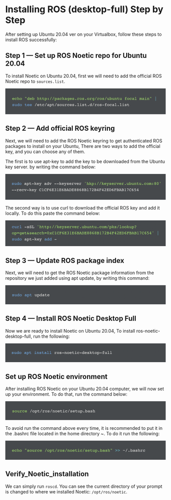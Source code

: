 <h1 class="entry-title">Installing ROS (desktop-full) Step by Step</h1>

<p>After setting up Ubuntu 20.04 ver on your Virtualbox, follow these steps to install ROS successfully:</p>


<h2 id="1-set-up-ros-noetic-repo-on-ubuntu-2004-"><span class="ez-toc-section" id="Step_1_%E2%80%94_Set_up_ROS_Noetic_repo_for_Ubuntu_20_04"></span>Step 1 — Set up ROS Noetic repo for Ubuntu 20.04<span class="ez-toc-section-end"></span></h2>

<p>To install Noetic on Ubuntu 20.04, first we will need to add the official ROS Noetic repo to <code>sources.list</code>.

![Set up ROS Noetic repo for Ubuntu 20.04](https://github.com/DaleenSofyan/ROSInstallation/blob/main/Images/01.png)


<h2 id="2-add-official-ros-noetic-keyring-on-ubuntu-2004"><span class="ez-toc-section" id="Step_2_%E2%80%94_Add_official_ROS_keyring"></span>Step 2 — Add official ROS keyring<span class="ez-toc-section-end"></span></h2>

<p>
Next, we will need to add the ROS Noetic keyring to get authenticated ROS packages to install on your Ubuntu, There are two ways to add the official key, and you can choose any of them.

The first is to use apt-key to add the key to be downloaded from the Ubuntu key server. by writing the command below:

![Set up ROS Noetic repo for Ubuntu 20.04](https://github.com/DaleenSofyan/ROSInstallation/blob/main/Images/02.png)


The second way is to use curl to download the official ROS key and add it locally. To do this paste the command below:

![Set up ROS Noetic repo for Ubuntu 20.04](https://github.com/DaleenSofyan/ROSInstallation/blob/main/Images/03.png)
</p>


<h2 id="3-update-ros-package-index"><span class="ez-toc-section" id="Step_3_%E2%80%94_Update_ROS_package_index"></span>Step 3 — Update ROS package index<span class="ez-toc-section-end"></span></h2>

<p>
Next, we will need to get the ROS Noetic package information from the repository we just added using apt update, by writing this command:

![Set up ROS Noetic repo for Ubuntu 20.04](https://github.com/DaleenSofyan/ROSInstallation/blob/main/Images/04.png)
</p>

<h2 id="4-install-ros-noetic-on-ubuntu-2004"><span class="ez-toc-section" id="Step_4_%E2%80%94_Install_ROS_Noetic_Desktop-Full"></span>Step 4 — Install ROS Noetic Desktop Full<span class="ez-toc-section-end"></span></h2>

<p>
Now we are ready to install Noetic on Ubuntu 20.04, To install ros-noetic-desktop-full, run the following: 
</p>

![Set up ROS Noetic repo for Ubuntu 20.04](https://github.com/DaleenSofyan/ROSInstallation/blob/main/Images/05.png)


<h2 id="9-set-up-ros-noetic-environment-on-ubuntu-2004"><span class="ez-toc-section" id="Set_up_ROS_Noetic_environment"></span>Set up ROS Noetic environment<span class="ez-toc-section-end"></span></h2>

<p>
After installing ROS Noetic on your Ubuntu 20.04 computer, we will now set up your environment. To do that, run the command below:
</p>

![Set up ROS Noetic repo for Ubuntu 20.04](https://github.com/DaleenSofyan/ROSInstallation/blob/main/Images/06.png)

To avoid run the command above every time, it is recommended to put it in the .bashrc file located in the home directory ~. To do it run the following:

![Set up ROS Noetic repo for Ubuntu 20.04](https://github.com/DaleenSofyan/ROSInstallation/blob/main/Images/07.png)


<h2 id="9-set-up-ros-noetic-environment-on-ubuntu-2004"><span class="ez-toc-section" id="Verify_Noetic_installation"></span>Verify_Noetic_installation<span class="ez-toc-section-end"></span></h2>

<p>
<p>We can simply run <code>roscd</code>. You can see the current directory of your prompt is changed to where we installed Noetic: <code>/opt/ros/noetic</code>.</p>
</p>
